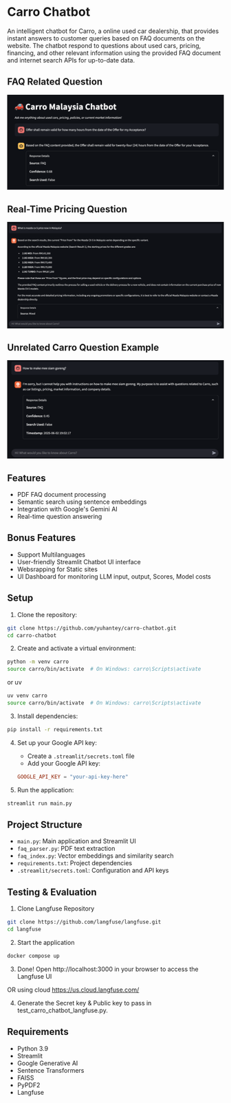 # Carro Chatbot

An intelligent chatbot for Carro, a online used car dealership, that provides instant answers to customer queries based on FAQ documents on the website. The chatbot respond to questions about used cars, pricing, financing, and other relevant information using the provided FAQ document and internet search APIs for up-to-date data.


## FAQ Related Question
![FAQ Question](utils/images/faq_question.png)

## Real-Time Pricing Question
![Real-Time Pricing Question](utils/images/real_time_pricing_question.png)

## Unrelated Carro Question Example
![Unrelated Question Example](utils/images/unrelevant_question.png)


## Features
- PDF FAQ document processing
- Semantic search using sentence embeddings
- Integration with Google's Gemini AI
- Real-time question answering

## Bonus Features
- Support Multilanguages
- User-friendly Streamlit Chatbot UI interface
- Websrapping for Static sites
- UI Dashboard for monitoring LLM input, output, Scores, Model costs

## Setup

1. Clone the repository:
```bash
git clone https://github.com/yuhantey/carro-chatbot.git
cd carro-chatbot
```

2. Create and activate a virtual environment:
```bash
python -m venv carro
source carro/bin/activate  # On Windows: carro\Scripts\activate
```

or uv
```bash
uv venv carro
source carro/bin/activate  # On Windows: carro\Scripts\activate
```

3. Install dependencies:
```bash
pip install -r requirements.txt
```

4. Set up your Google API key:
   - Create a `.streamlit/secrets.toml` file
   - Add your Google API key:
   ```toml
   GOOGLE_API_KEY = "your-api-key-here"
   ```

5. Run the application:
```bash
streamlit run main.py
```

## Project Structure

- `main.py`: Main application and Streamlit UI
- `faq_parser.py`: PDF text extraction
- `faq_index.py`: Vector embeddings and similarity search
- `requirements.txt`: Project dependencies
- `.streamlit/secrets.toml`: Configuration and API keys


## Testing & Evaluation

1. Clone Langfuse Repository
```bash
git clone https://github.com/langfuse/langfuse.git
cd langfuse
```

2. Start the application

```bash
docker compose up
```

3. Done! Open http://localhost:3000 in your browser to access the Langfuse UI 

OR using cloud
https://us.cloud.langfuse.com/

4. Generate the Secret key & Public key to pass in test_carro_chatbot_langfuse.py.

## Requirements

- Python 3.9
- Streamlit
- Google Generative AI
- Sentence Transformers
- FAISS
- PyPDF2 
- Langfuse



